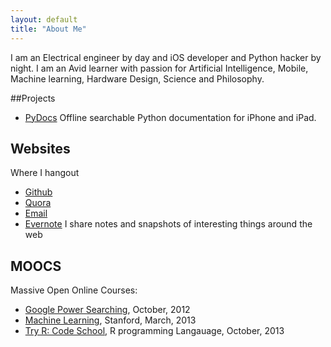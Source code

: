 ```yaml
---
layout: default
title: "About Me"
---
```



I am an Electrical engineer by day and  iOS developer and Python hacker by night. I am an Avid learner with passion for Artificial Intelligence, Mobile, Machine learning, Hardware Design, Science and Philosophy. 


##Projects

* [PyDocs](https://itunes.apple.com/us/app/pydocs/id747985884?ls=1&mt=8) Offline searchable Python documentation for iPhone and iPad.


## Websites
Where I hangout

* [Github](https://github.com/mohamad-ibrahim)
* [Quora](http://www.quora.com/Mohammad-Ibrahim)
* [Email](mailto:mohamad@mohamad-ibrahim.com)
* [Evernote](https://www.evernote.com/pub/pathfinder23/mohammadsnotes) I share notes and snapshots of interesting things around the web

## MOOCS
Massive Open Online Courses:

* [Google Power Searching](http://www.powersearchingwithgoogle.com/), October, 2012
* [Machine Learning](https://www.coursera.org/course/ml),  Stanford, March, 2013
* [Try R: Code School](http://tryr.codeschool.com/),  R programming Langauage, October, 2013

</div>